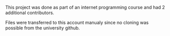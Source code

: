 This project was done as part of an internet programming course and had 2 additional contributors. 

Files were transferred to this account manualy since no cloning was possible from the university github.
